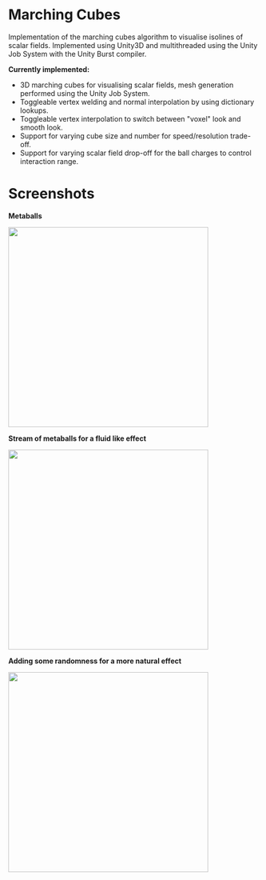 # Marching Cubes

Implementation of the marching cubes algorithm to visualise isolines of scalar fields.  Implemented using Unity3D and multithreaded using the Unity Job System with the Unity Burst compiler.

**Currently implemented:**

- 3D marching cubes for visualising scalar fields, mesh generation performed using the Unity Job System.
- Toggleable vertex welding and normal interpolation by using dictionary lookups.
- Toggleable vertex interpolation to switch between "voxel" look and smooth look.
- Support for varying cube size and number for speed/resolution trade-off.
- Support for varying scalar field drop-off for the ball charges to control interaction range.




# Screenshots

**Metaballs**

<img src="https://raw.github.com/akoreman/Marching-Cubes-Metaballs/main/images/Metaballs.gif" width="400">

**Stream of metaballs for a fluid like effect**

<img src="https://raw.github.com/akoreman/Marching-Cubes-Metaballs/main/images/fluid.gif" width="400">

**Adding some randomness for a more natural effect**

<img src="https://raw.github.com/akoreman/Marching-Cubes-Metaballs/main/images/FluidJitter.gif" width="400">
